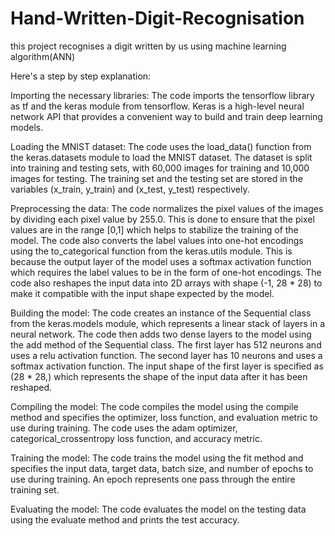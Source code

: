 # Hand-Written-Digit-Recognisation
this project recognises a digit written by us using machine learning algorithm(ANN) 

Here's a step by step explanation:

Importing the necessary libraries: The code imports the tensorflow library as tf and the keras module from tensorflow. Keras is a high-level neural network API that provides a convenient way to build and train deep learning models.

Loading the MNIST dataset: The code uses the load_data() function from the keras.datasets module to load the MNIST dataset. The dataset is split into training and testing sets, with 60,000 images for training and 10,000 images for testing. The training set and the testing set are stored in the variables (x_train, y_train) and (x_test, y_test) respectively.

Preprocessing the data: The code normalizes the pixel values of the images by dividing each pixel value by 255.0. This is done to ensure that the pixel values are in the range [0,1] which helps to stabilize the training of the model. The code also converts the label values into one-hot encodings using the to_categorical function from the keras.utils module. This is because the output layer of the model uses a softmax activation function which requires the label values to be in the form of one-hot encodings. The code also reshapes the input data into 2D arrays with shape (-1, 28 * 28) to make it compatible with the input shape expected by the model.

Building the model: The code creates an instance of the Sequential class from the keras.models module, which represents a linear stack of layers in a neural network. The code then adds two dense layers to the model using the add method of the Sequential class. The first layer has 512 neurons and uses a relu activation function. The second layer has 10 neurons and uses a softmax activation function. The input shape of the first layer is specified as (28 * 28,) which represents the shape of the input data after it has been reshaped.

Compiling the model: The code compiles the model using the compile method and specifies the optimizer, loss function, and evaluation metric to use during training. The code uses the adam optimizer, categorical_crossentropy loss function, and accuracy metric.

Training the model: The code trains the model using the fit method and specifies the input data, target data, batch size, and number of epochs to use during training. An epoch represents one pass through the entire training set.

Evaluating the model: The code evaluates the model on the testing data using the evaluate method and prints the test accuracy.
